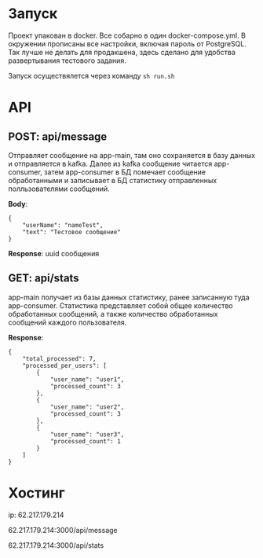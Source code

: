# Запуск

Проект упакован в docker. Все собарно в один docker-compose.yml. В окружении прописаны все настройки, включая пароль от PostgreSQL. Так лучше не делать для продакшена, здесь сделано для удобства развертывания тестового задания.

Запуск осуществялется через команду ```sh run.sh```

# API

## POST: api/message

Отправляет сообщение на app-main, там оно сохраняется в базу данных и отправляется в kafka. Далее из kafka сообщение читается app-consumer, затем app-consumer в БД помечает сообщение обработанными и записывает в БД статистику отправленных полльзователями сообщений.

**Body**:
```
{
    "userName": "nameTest",
    "text": "Тестовое сообщение"
}
```

**Response**: uuid сообщения

## GET: api/stats

app-main получает из базы данных статистику, ранее записанную туда app-consumer. Статистика представляет собой общее количество обработанных сообщений, а также количество обработанных сообщений каждого пользователя.

**Response**:
```
{
    "total_processed": 7,
    "processed_per_users": [
        {
            "user_name": "user1",
            "processed_count": 3
        },
        {
            "user_name": "user2",
            "processed_count": 3
        },
        {
            "user_name": "user3",
            "processed_count": 1
        }
    ]
}
```

# Хостинг

ip: 62.217.179.214

62.217.179.214:3000/api/message

62.217.179.214:3000/api/stats



